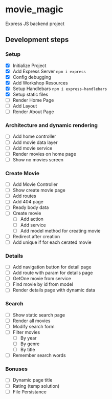 # movie_magic
Express JS backend project


## Development steps

### Setup
 - [x] Initialize Project
 - [x] Add Express Server `npm i express`
 - [x] Config debugging
 - [x] Add Workshop Resources
 - [x] Setup Handlebars `npm i express-handlebars`
 - [x] Setup static files
 - [ ] Render Home Page
 - [ ] Add Layout
 - [ ] Render About Page
### Architecture and dynamic rendering
 - [ ] Add home controller
 - [ ] Add movie data layer
 - [ ] Add movie service
 - [ ] Render movies on home page
 - [ ] Show no movies screen
### Create Movie
 - [ ] Add Movie Controller
 - [ ] Show create movie page
 - [ ] Add routes
 - [ ] Add 404 page
 - [ ] Ready body data
 - [ ] Create movie
   - [ ] Add action
   - [ ] Add service
   - [ ] Add model method for creating movie
 - [ ] Redirect after creation
 - [ ] Add unique if for each cerated movie
### Details
 - [ ] Add navigation button for detail page
 - [ ] Add route with param for details page 
 - [ ] GetOne movie from service
 - [ ] Find movie by id from model
 - [ ] Render details page with dynamic data
### Search
 - [ ] Show static search page
 - [ ] Render all movies
 - [ ] Modify search form
 - [ ] Filter movies
   - [ ] By year
   - [ ] By genre
   - [ ] By title 
 - [ ] Remember search words
### Bonuses
 - [ ] Dynamic page title
 - [ ] Rating (temp solution)
 - [ ] File Persistance
